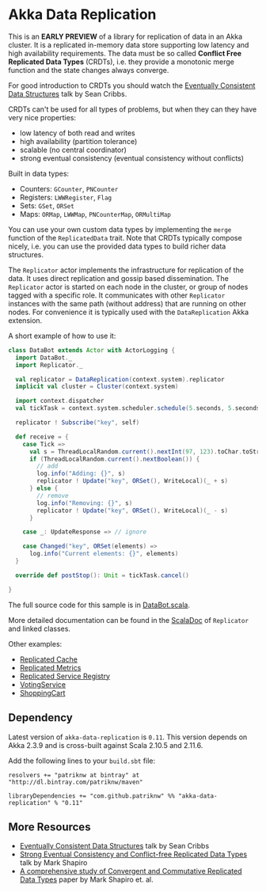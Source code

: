 Akka Data Replication
=====================

This is an **EARLY PREVIEW** of a library for replication of data in an Akka cluster.
It is a replicated in-memory data store supporting low latency and high availability
requirements. The data must be so called **Conflict Free Replicated Data Types** (CRDTs), 
i.e. they provide a monotonic merge function and the state changes always converge.

For good introduction to CRDTs you should watch the 
[Eventually Consistent Data Structures](http://www.google.com/url?q=http%3A%2F%2Fvimeo.com%2F43903960&sa=D&sntz=1&usg=AFQjCNF0yKi4WGCi3bhhdtLvBc33uVia6w)
talk by Sean Cribbs.

CRDTs can't be used for all types of problems, but when they can they have very nice properties:

- low latency of both read and writes
- high availability (partition tolerance)
- scalable (no central coordinator)
- strong eventual consistency (eventual consistency without conflicts)

Built in data types:

- Counters: `GCounter`, `PNCounter`
- Registers: `LWWRegister`, `Flag`
- Sets: `GSet`, `ORSet`
- Maps: `ORMap`, `LWWMap`, `PNCounterMap`, `ORMultiMap`

You can use your own custom data types by implementing the `merge` function of the `ReplicatedData`
trait. Note that CRDTs typically compose nicely, i.e. you can use the provided data types to build richer
data structures.

The `Replicator` actor implements the infrastructure for replication of the data. It uses
direct replication and gossip based dissemination. The `Replicator` actor is started on each node
in the cluster, or group of nodes tagged with a specific role. It communicates with other 
`Replicator` instances with the same path (without address) that are running on other nodes. 
For convenience it is typically used with the `DataReplication` Akka extension.

A short example of how to use it:

``` scala
class DataBot extends Actor with ActorLogging {
  import DataBot._
  import Replicator._

  val replicator = DataReplication(context.system).replicator
  implicit val cluster = Cluster(context.system)

  import context.dispatcher
  val tickTask = context.system.scheduler.schedule(5.seconds, 5.seconds, self, Tick)

  replicator ! Subscribe("key", self)

  def receive = {
    case Tick =>
      val s = ThreadLocalRandom.current().nextInt(97, 123).toChar.toString
      if (ThreadLocalRandom.current().nextBoolean()) {
        // add
        log.info("Adding: {}", s)
        replicator ! Update("key", ORSet(), WriteLocal)(_ + s)
      } else {
        // remove
        log.info("Removing: {}", s)
        replicator ! Update("key", ORSet(), WriteLocal)(_ - s)
      }

    case _: UpdateResponse => // ignore

    case Changed("key", ORSet(elements) =>
      log.info("Current elements: {}", elements)
  }

  override def postStop(): Unit = tickTask.cancel()

}
```
    
The full source code for this sample is in 
[DataBot.scala](https://github.com/patriknw/akka-data-replication/blob/v0.11/src/test/scala/akka/contrib/datareplication/sample/DataBot.scala).   

More detailed documentation can be found in the
[ScalaDoc](http://dl.bintray.com/patriknw/maven/com/github/patriknw/akka-data-replication_2.11/0.11/akka-data-replication_2.11-0.11-javadoc.jar)
of `Replicator` and linked classes.

Other examples:

- [Replicated Cache](https://github.com/patriknw/akka-data-replication/blob/v0.11/src/multi-jvm/scala/sample/datareplication/ReplicatedCacheSpec.scala#L30)
- [Replicated Metrics](https://github.com/patriknw/akka-data-replication/blob/v0.11/src/multi-jvm/scala/sample/datareplication/ReplicatedMetricsSpec.scala#L30)
- [Replicated Service Registry](https://github.com/patriknw/akka-data-replication/blob/v0.11/src/multi-jvm/scala/sample/datareplication/ReplicatedServiceRegistrySpec.scala#L46)
- [VotingService](https://github.com/patriknw/akka-data-replication/blob/v0.11/src/multi-jvm/scala/sample/datareplication/VotingContestSpec.scala#L30)
- [ShoppingCart](https://github.com/patriknw/akka-data-replication/blob/v0.11/src/multi-jvm/scala/sample/datareplication/ReplicatedShoppingCartSpec.scala#L31)

Dependency
----------

Latest version of `akka-data-replication` is `0.11`. This version depends on Akka 2.3.9 and is
cross-built against Scala 2.10.5 and 2.11.6.

Add the following lines to your `build.sbt` file:

    resolvers += "patriknw at bintray" at "http://dl.bintray.com/patriknw/maven"

    libraryDependencies += "com.github.patriknw" %% "akka-data-replication" % "0.11"

More Resources
--------------

* [Eventually Consistent Data Structures](http://www.google.com/url?q=http%3A%2F%2Fvimeo.com%2F43903960&sa=D&sntz=1&usg=AFQjCNF0yKi4WGCi3bhhdtLvBc33uVia6w)
  talk by Sean Cribbs
* [Strong Eventual Consistency and Conflict-free Replicated Data Types](http://www.google.com/url?q=http%3A%2F%2Fresearch.microsoft.com%2Fapps%2Fvideo%2Fdl.aspx%3Fid%3D153540&sa=D&sntz=1&usg=AFQjCNFiwLpLjF-AQXPUm1Nmoy8hNIfrSQ)
  talk by Mark Shapiro
* [A comprehensive study of Convergent and Commutative Replicated Data Types](http://www.google.com/url?q=http%3A%2F%2Fhal.upmc.fr%2Fdocs%2F00%2F55%2F55%2F88%2FPDF%2Ftechreport.pdf&sa=D&sntz=1&usg=AFQjCNEGvFJ9I5m7yKpcAs8hcMP9Y5vy6A)
  paper by Mark Shapiro et. al. 
